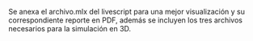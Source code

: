 Se anexa el archivo.mlx del livescript para una mejor visualización y su correspondiente reporte en PDF, además se incluyen los tres archivos necesarios para la simulación en 3D.

